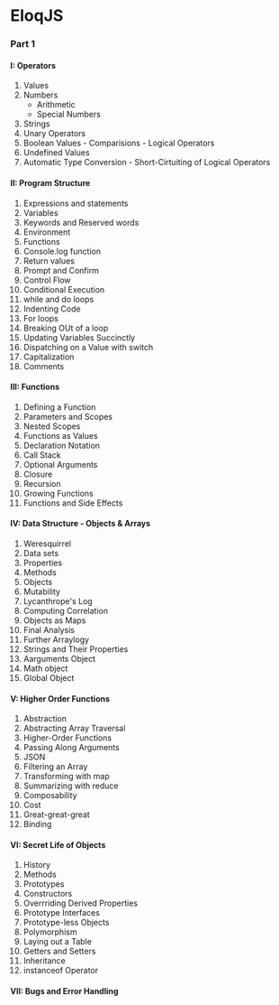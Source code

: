 # EloqJS

### Part 1

#### I: Operators
1. Values
2. Numbers
    - Arithmetic
    - Special Numbers
3. Strings
4. Unary Operators
5. Boolean Values
        - Comparisions
        - Logical Operators
6. Undefined  Values
7. Automatic Type Conversion
        -  Short-Cirtuiting of Logical Operators

#### II: Program Structure

1.  Expressions and statements
2.  Variables
3.  Keywords and Reserved words
4.  Environment
5.  Functions
6.  Console.log function
7.  Return values
8.  Prompt and Confirm
9.  Control Flow
10.  Conditional Execution
11.  while and do loops
12.  Indenting Code
13.  For loops
14.  Breaking OUt of a loop
15.  Updating Variables Succinctly
16.  Dispatching on a Value with switch
17.  Capitalization
18.  Comments

#### III: Functions

1. Defining a Function
2. Parameters and Scopes 
3. Nested Scopes
4. Functions as Values
5. Declaration Notation
6. Call Stack
7. Optional Arguments
8. Closure
9. Recursion
10. Growing Functions
11. Functions and Side Effects

#### IV: Data Structure - Objects & Arrays

1. Weresquirrel
2. Data sets
3. Properties
4. Methods
5. Objects
6. Mutability
7. Lycanthrope's Log
8. Computing Correlation
9. Objects as Maps
10. Final Analysis
11. Further Arraylogy 
12. Strings and Their Properties
13. Aarguments Object
14. Math object
15. Global Object

#### V: Higher Order Functions

1. Abstraction
2. Abstracting Array Traversal
3. Higher-Order Functions
4. Passing Along Arguments
5. JSON
6. Filtering an Array
7. Transforming with map
8. Summarizing with reduce
9. Composability
10. Cost
11. Great-great-great
12. Binding


#### VI: Secret Life of Objects

1. History
2. Methods
3. Prototypes
4. Constructors
5. Overrriding Derived Properties
6. Prototype Interfaces
7. Prototype-less Objects
8. Polymorphism
9. Laying out a Table
10. Getters and Setters
11. Inheritance
12. instanceof Operator


#### VII: Bugs and Error Handling



        
